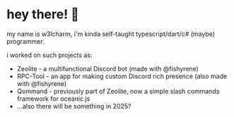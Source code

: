 # hey there! 👋

my name is w3lcharm, i'm kinda self-taught typescript/dart/c# (maybe) programmer.

i worked on such projects as:
- Zeolite - a multifunctional Discord bot (made with @fishyrene)
- RPC-Tool - an app for making custom Discord rich presence (also made with @fishyrene)
- Qommand - previously part of Zeolite, now a simple slash commands framework for oceanic.js
- ...also there will be something in 2025?
